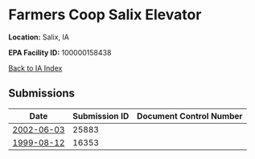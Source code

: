# Farmers Coop Salix Elevator

**Location:** Salix, IA

**EPA Facility ID:** 100000158438

[Back to IA Index](../../index.md)

## Submissions

| Date | Submission ID | Document Control Number |
|------|--------------|-------------------------|
| [2002-06-03](submissions/25883.md) | 25883 |  |
| [1999-08-12](submissions/16353.md) | 16353 |  |
